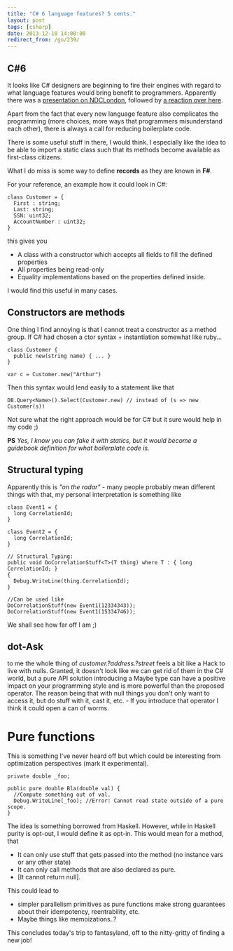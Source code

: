 ```yaml
---
title: "C# 6 language features? 5 cents."
layout: post
tags: [csharp]
date: 2013-12-10 14:00:00
redirect_from: /go/239/
---
```


## C#6
It looks like C# designers are beginning to fire their engines with regard to what language features would bring benefit to programmers. Apparently there was a [presentation on NDCLondon][1], followed by [a reaction over here][2].

Apart from the fact that every new language feature also complicates the programming (more choices, more ways that programmers misunderstand each other), there is always a call for reducing boilerplate code.

There is some useful stuff in there, I would think. I especially like the idea to be able to import a static class such that its methods become available as first-class citizens.

What I do miss is some way to define **records** as they are known in **F#**.

For your reference, an example how it could look in C#:

    class Customer = { 
      First : string; 
      Last: string; 
      SSN: uint32; 
      AccountNumber : uint32; 
    }

this gives you

* A class with a constructor which accepts all fields to fill the defined properties
* All properties being read-only
* Equality implementations based on the properties defined inside.

I would find this useful in many cases.

## Constructors are methods

One thing I find annoying is that I cannot treat a constructor as a method group. If C# had chosen a ctor syntax  + instantiation somewhat like ruby...

    class Customer {
      public new(string name) { ... }
    }
    
    var c = Customer.new("Arthur")

Then this syntax would lend easily to a statement like that

    DB.Query<Name>().Select(Customer.new) // instead of (s => new Customer(s))
    
Not sure what the right approach would be for C# but it sure would help in my code ;)

**PS**
*Yes, I know you can fake it with statics, but it would become a guidebook definition for what boilerplate code is.*

## Structural typing

Apparently this is *"on the radar"* - many people probably mean different things with that, my personal interpretation is something like
    
    class Event1 = {
      long CorrelationId;
    }
    
    class Event2 = {
      long CorrelationId;
    }
    
    // Structural Typing:
    public void DoCorrelationStuff<T>(T thing) where T : { long CorrelationId; } 
    {
      Debug.WriteLine(thing.CorrelationId);
    }
    
    //Can be used like
    DoCorrelationStuff(new Event1(12334343));
    DoCorrelationStuff(new Event1(15334746));

We shall see how far off I am ;)

## dot-Ask
to me the whole thing of *customer.?address.?street* feels a bit like a Hack to live with nulls. Granted, it doesn't look like we can get rid of them in the C# world, but a pure API solution introducing a Maybe type can have a positive impact on your programming style and is more powerful than the proposed operator. 
The reason being that with null things you don't only want to access it, but do stuff with it, cast it, etc. - If you introduce that operator I think it could open a can of worms.

# Pure functions

This is something I've never heard off but which could be interesting from optimization perspectives (mark it experimental).

    private double _foo;
    
    public pure double Bla(double val) {
      //Compute something out of val.
      Debug.WriteLine(_foo); //Error: Cannot read state outside of a pure scope.
    }

The idea is something borrowed from Haskell. However, while in Haskell purity is opt-out, I would define it as opt-in. This would mean for a method, that

* It can only use stuff that gets passed into the method (no instance vars or any other state)
* It can only call methods that are also declared as pure.
* [It cannot return null].

This could lead to 

* simpler parallelism primitives as pure functions make strong guarantees about their idempotency, reentrability, etc.
* Maybe things like memoizations..?

This concludes today's trip to fantasyland, off to the nitty-gritty of finding a new job!

  [1]: http://channel9.msdn.com/Forums/Coffeehouse/Mads-Torgersen--NDC-London--The-Future-of-C
  [2]: http://damieng.com/blog/2013/12/09/probable-c-6-0-features-illustrated